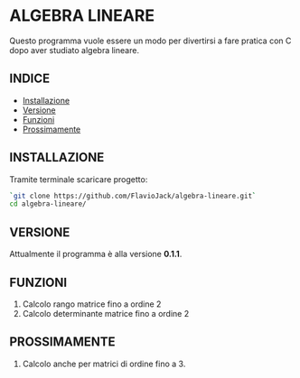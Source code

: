 # ALGEBRA LINEARE

Questo programma vuole essere un modo per divertirsi a fare pratica con C dopo aver studiato algebra lineare.


## INDICE
- [Installazione](#installazione)
- [Versione](#versione)
- [Funzioni](#funzioni)
- [Prossimamente](#prossimamente)

## INSTALLAZIONE
Tramite terminale scaricare progetto:
```bash
`git clone https://github.com/FlavioJack/algebra-lineare.git`
cd algebra-lineare/
```
## VERSIONE
Attualmente il programma è alla versione **0.1.1**.

## FUNZIONI

1. Calcolo rango matrice fino a ordine 2
2. Calcolo determinante matrice fino a ordine 2

## PROSSIMAMENTE

1. Calcolo anche per matrici di ordine fino a 3.
